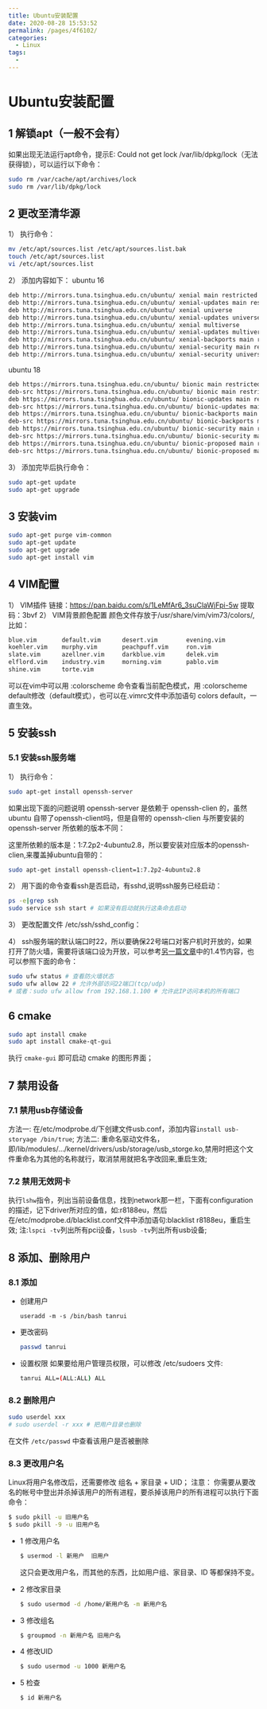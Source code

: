 ```yaml
---
title: Ubuntu安装配置
date: 2020-08-28 15:53:52
permalink: /pages/4f6102/
categories: 
  - Linux
tags: 
  - 
---
```

# Ubuntu安装配置


## 1 解锁apt（一般不会有）
如果出现无法运行apt命令，提示E: Could not get lock /var/lib/dpkg/lock（无法获得锁），可以运行以下命令：
```bash
sudo rm /var/cache/apt/archives/lock
sudo rm /var/lib/dpkg/lock
```
## 2 更改至清华源
1） 执行命令：
```bash
mv /etc/apt/sources.list /etc/apt/sources.list.bak
touch /etc/apt/sources.list
vi /etc/apt/sources.list
```
2） 添加内容如下：
ubuntu 16
```bash
deb http://mirrors.tuna.tsinghua.edu.cn/ubuntu/ xenial main restricted
deb http://mirrors.tuna.tsinghua.edu.cn/ubuntu/ xenial-updates main restricted
deb http://mirrors.tuna.tsinghua.edu.cn/ubuntu/ xenial universe
deb http://mirrors.tuna.tsinghua.edu.cn/ubuntu/ xenial-updates universe
deb http://mirrors.tuna.tsinghua.edu.cn/ubuntu/ xenial multiverse
deb http://mirrors.tuna.tsinghua.edu.cn/ubuntu/ xenial-updates multiverse
deb http://mirrors.tuna.tsinghua.edu.cn/ubuntu/ xenial-backports main restricted universe multiverse
deb http://mirrors.tuna.tsinghua.edu.cn/ubuntu/ xenial-security main restricted
deb http://mirrors.tuna.tsinghua.edu.cn/ubuntu/ xenial-security universe deb http://mirrors.tuna.tsinghua.edu.cn/ubuntu/ xenial-security multiverse
```
ubuntu 18
```bash
deb https://mirrors.tuna.tsinghua.edu.cn/ubuntu/ bionic main restricted universe multiverse
deb-src https://mirrors.tuna.tsinghua.edu.cn/ubuntu/ bionic main restricted universe multiverse
deb https://mirrors.tuna.tsinghua.edu.cn/ubuntu/ bionic-updates main restricted universe multiverse
deb-src https://mirrors.tuna.tsinghua.edu.cn/ubuntu/ bionic-updates main restricted universe multiverse
deb https://mirrors.tuna.tsinghua.edu.cn/ubuntu/ bionic-backports main restricted universe multiverse
deb-src https://mirrors.tuna.tsinghua.edu.cn/ubuntu/ bionic-backports main restricted universe multiverse
deb https://mirrors.tuna.tsinghua.edu.cn/ubuntu/ bionic-security main restricted universe multiverse
deb-src https://mirrors.tuna.tsinghua.edu.cn/ubuntu/ bionic-security main restricted universe multiverse
deb https://mirrors.tuna.tsinghua.edu.cn/ubuntu/ bionic-proposed main restricted universe multiverse
deb-src https://mirrors.tuna.tsinghua.edu.cn/ubuntu/ bionic-proposed main restricted universe multiverse
```
3） 添加完毕后执行命令：
```bash
sudo apt-get update
sudo apt-get upgrade
```
## 3 安装vim
```bash
sudo apt-get purge vim-common
sudo apt-get update
sudo apt-get upgrade
sudo apt-get install vim
```
## 4 VIM配置
1） VIM插件
链接：https://pan.baidu.com/s/1LeMfAr6_3suClaWjFpi-5w
提取码：3bvf
2） VIM背景颜色配置
颜色文件存放于/usr/share/vim/vim73/colors/,比如：
```bash
blue.vim       default.vim      desert.vim        evening.vim  
koehler.vim    murphy.vim       peachpuff.vim     ron.vim    
slate.vim      azellner.vim     darkblue.vim      delek.vim   
elflord.vim    industry.vim     morning.vim       pablo.vim
shine.vim      torte.vim
```
可以在vim中可以用 :colorscheme 命令查看当前配色模式，用 :colorscheme default修改（default模式），也可以在.vimrc文件中添加语句 colors default，一直生效。
## 5 安装ssh
### 5.1 安装ssh服务端
1） 执行命令：
```bash
sudo apt-get install openssh-server
```
 
如果出现下面的问题说明 openssh-server 是依赖于 openssh-clien 的，虽然 ubuntu 自带了openssh-client吗，但是自带的 openssh-clien 与所要安装的 openssh-server 所依赖的版本不同：


这里所依赖的版本是：1:7.2p2-4ubuntu2.8，所以要安装对应版本的openssh-clien,来覆盖掉ubuntu自带的：
```bash
sudo apt-get install openssh-client=1:7.2p2-4ubuntu2.8
```
2） 用下面的命令查看ssh是否启动，有sshd,说明ssh服务已经启动：
```bash
ps -e|grep ssh
sudo service ssh start # 如果没有启动就执行这条命去启动
```
3） 更改配置文件 /etc/ssh/sshd_config：


4） ssh服务端的默认端口时22，所以要确保22号端口对客户机时开放的，如果打开了防火墙，需要将该端口设为开放，可以参考[另一篇文章](https://blog.csdn.net/qq_33236581/article/details/91142303#14_SVN_83)中的1.4节内容，也可以参照下面的命令：
```bash
sudo ufw status # 查看防火墙状态
sudo ufw allow 22 # 允许外部访问22端口(tcp/udp)
# 或者：sudo ufw allow from 192.168.1.100 # 允许此IP访问本机的所有端口
```
## 6 cmake
```bash
sudo apt install cmake
sudo apt install cmake-qt-gui
```
执行 `cmake-gui` 即可启动 cmake 的图形界面；
## 7 禁用设备
### 7.1 禁用usb存储设备
方法一:
在/etc/modprobe.d/下创建文件usb.conf，添加内容`install usb-storyage /bin/true`;
方法二:
重命名驱动文件名，即/lib/modules/…/kernel/drivers/usb/storage/usb_storge.ko,禁用时把这个文件重命名为其他的名称就行，取消禁用就把名字改回来,重启生效;
### 7.2 禁用无效网卡
执行`lshw`指令，列出当前设备信息，找到network那一栏，下面有configuration的描述，记下driver所对应的值，如:r8188eu，然后在/etc/modprobe.d/blacklist.conf文件中添加语句:blacklist r8188eu，重启生效;
注:`lspci -tv`列出所有pci设备，`lsusb -tv`列出所有usb设备;
## 8 添加、删除用户
### 8.1 添加
- 创建用户
  ```bashl
  useradd -m -s /bin/bash tanrui
  ```
- 更改密码
  ```bash
  passwd tanrui
  ```
- 设置权限
  如果要给用户管理员权限，可以修改 /etc/sudoers 文件:
  ```bash
  tanrui ALL=(ALL:ALL) ALL
  ```
### 8.2 删除用户
  ```bash
  sudo userdel xxx
  # sudo userdel -r xxx # 把用户目录也删除
  ```
  在文件 `/etc/passwd` 中查看该用户是否被删除

### 8.3 更改用户名
Linux将用户名修改后，还需要修改 组名 + 家目录 + UID；
注意： 你需要从要改名的帐号中登出并杀掉该用户的所有进程，要杀掉该用户的所有进程可以执行下面命令：
```bash
$ sudo pkill -u 旧用户名
$ sudo pkill -9 -u 旧用户名
```
- 1 修改用户名
  ```bash
  $ usermod -l 新用户  旧用户 
  ```
   这只会更改用户名，而其他的东西，比如用户组、家目录、ID 等都保持不变。

- 2 修改家目录
  ```bash
  $ sudo usermod -d /home/新用户名 -m 新用户名
  ```
- 3 修改组名
  ```bash
  $ groupmod -n 新用户名 旧用户名
  ```
- 4 修改UID
  ```bash
  $ sudo usermod -u 1000 新用户名
  ```
- 5 检查
  ```bash
  $ id 新用户名
  ```
  